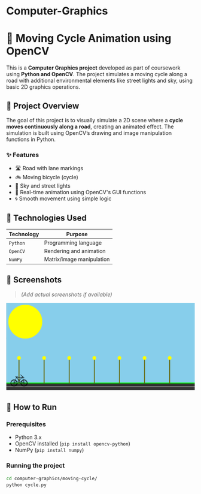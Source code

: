 # Computer-Graphics

# 🚴 Moving Cycle Animation using OpenCV 

This is a **Computer Graphics project** developed as part of coursework using **Python and OpenCV**. The project simulates a moving cycle along a road with additional environmental elements like street lights and sky, using basic 2D graphics operations.

## 🎯 Project Overview

The goal of this project is to visually simulate a 2D scene where a **cycle moves continuously along a road**, creating an animated effect. The simulation is built using OpenCV’s drawing and image manipulation functions in Python.

### ✨ Features

- 🛣️ Road with lane markings  
- 🚲 Moving bicycle (cycle)  
- 🌃 Sky and street lights  
- 🚦 Real-time animation using OpenCV's GUI functions  
- 🌀 Smooth movement using simple logic

## 🧰 Technologies Used

| Technology | Purpose |
|-----------|---------|
| `Python` | Programming language |
| `OpenCV` | Rendering and animation |
| `NumPy` | Matrix/image manipulation |


## 📸 Screenshots

> *(Add actual screenshots if available)*

![Screenshot](Images/screenshot1.png)

## 🚀 How to Run

### Prerequisites

- Python 3.x
- OpenCV installed (`pip install opencv-python`)
- NumPy (`pip install numpy`)

### Running the project

```bash
cd computer-graphics/moving-cycle/
python cycle.py


